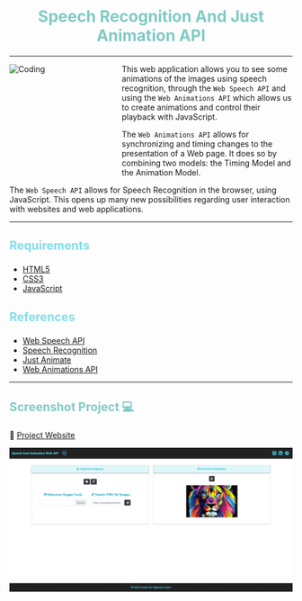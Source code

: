 # <h1 align="center" style="color: #80cbc4;"> Speech Recognition And Just Animation API</h1> <hr>  

<img align="left" alt="Coding" width="200" height="200" src="https://www.bbva.mx/content/dam/public-web/mexico/images/asistente-virtual-final.gif">

This web application allows you to see some animations of the images using speech recognition, through the `Web Speech API` and using the `Web Animations API` which allows us to create animations and control their playback with JavaScript.

The `Web Animations API` allows for synchronizing and timing changes to the presentation of a Web page. It does so by combining two models: the Timing Model and the Animation Model.

The `Web Speech API` allows for Speech Recognition in the browser, using JavaScript. This opens up many new possibilities regarding user interaction with websites and web applications.<hr>  

## <p align="left" style="color: #80deea;"> Requirements </p>

- [HTML5](https://developer.mozilla.org/es/docs/Web/HTML) 
- [CSS3](https://developer.mozilla.org/es/docs/Web/CSS)
- [JavaScript](https://developer.mozilla.org/es/docs/Web/JavaScript)


## <p align="left" style="color: #80deea;"> References </p>

- [Web Speech API](https://developer.mozilla.org/en-US/docs/Web/API/Web_Speech_API)
- [Speech Recognition](https://developer.mozilla.org/en-US/docs/Web/API/SpeechRecognition) 
- [Just Animate](https://just-animate.github.io/)
- [Web Animations API](https://just-animate.github.io/waapi/)

<hr>  

## <p align="left" style="color: #80cbc4;"> Screenshot Project 💻 </p>

🔶 [Project Website](https://alejandro-lopez.futuretecware.com/Speech-And-Animation-Web-Api/index.html)

![Screenshot](assets/img/Screenshot.png)
